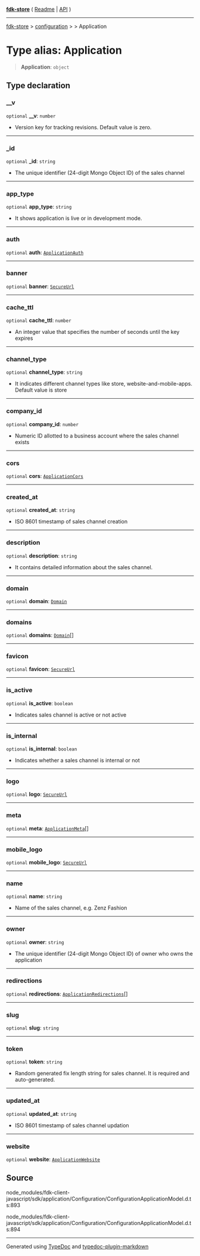 [**fdk-store**](../../../README.md) ( [Readme](../../../README.md) \| [API](../../../API.md) )

---

[fdk-store](../../../API.md) > [configuration](../../README.md) > [<internal>](../README.md) > Application

# Type alias: Application

> **Application**: `object`

## Type declaration

### \_\_v

`optional` **\_\_v**: `number`

- Version key for tracking revisions. Default value is zero.

---

### \_id

`optional` **\_id**: `string`

- The unique identifier (24-digit Mongo Object ID)
  of the sales channel

---

### app_type

`optional` **app_type**: `string`

- It shows application is live or in development mode.

---

### auth

`optional` **auth**: [`ApplicationAuth`](type-alias.ApplicationAuth.md)

---

### banner

`optional` **banner**: [`SecureUrl`](type-alias.SecureUrl.md)

---

### cache_ttl

`optional` **cache_ttl**: `number`

- An integer value that specifies the number
  of seconds until the key expires

---

### channel_type

`optional` **channel_type**: `string`

- It indicates different channel types like
  store, website-and-mobile-apps. Default value is store

---

### company_id

`optional` **company_id**: `number`

- Numeric ID allotted to a business account
  where the sales channel exists

---

### cors

`optional` **cors**: [`ApplicationCors`](type-alias.ApplicationCors.md)

---

### created_at

`optional` **created_at**: `string`

- ISO 8601 timestamp of sales channel creation

---

### description

`optional` **description**: `string`

- It contains detailed information about the
  sales channel.

---

### domain

`optional` **domain**: [`Domain`](type-alias.Domain.md)

---

### domains

`optional` **domains**: [`Domain`](type-alias.Domain.md)[]

---

### favicon

`optional` **favicon**: [`SecureUrl`](type-alias.SecureUrl.md)

---

### is_active

`optional` **is_active**: `boolean`

- Indicates sales channel is active or not active

---

### is_internal

`optional` **is_internal**: `boolean`

- Indicates whether a sales channel is
  internal or not

---

### logo

`optional` **logo**: [`SecureUrl`](type-alias.SecureUrl.md)

---

### meta

`optional` **meta**: [`ApplicationMeta`](type-alias.ApplicationMeta.md)[]

---

### mobile_logo

`optional` **mobile_logo**: [`SecureUrl`](type-alias.SecureUrl.md)

---

### name

`optional` **name**: `string`

- Name of the sales channel, e.g. Zenz Fashion

---

### owner

`optional` **owner**: `string`

- The unique identifier (24-digit Mongo Object ID)
  of owner who owns the application

---

### redirections

`optional` **redirections**: [`ApplicationRedirections`](type-alias.ApplicationRedirections.md)[]

---

### slug

`optional` **slug**: `string`

---

### token

`optional` **token**: `string`

- Random generated fix length string for sales
  channel. It is required and auto-generated.

---

### updated_at

`optional` **updated_at**: `string`

- ISO 8601 timestamp of sales channel updation

---

### website

`optional` **website**: [`ApplicationWebsite`](type-alias.ApplicationWebsite.md)

## Source

node_modules/fdk-client-javascript/sdk/application/Configuration/ConfigurationApplicationModel.d.ts:893

node_modules/fdk-client-javascript/sdk/application/Configuration/ConfigurationApplicationModel.d.ts:894

---

Generated using [TypeDoc](https://typedoc.org/) and [typedoc-plugin-markdown](https://www.npmjs.com/package/typedoc-plugin-markdown)

